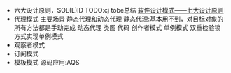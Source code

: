 - 六大设计原则，SOL(L)ID
  TODO:cj tobe总结
  [软件设计模式——七大设计原则](https://hjk.life/posts/design-patterns-principles/)
- 代理模式
  主要场景
  静态代理和动态代理
  静态代理:基本用不到，对目标对象的所有方法都是手动完成
  动态代理
  类图
  代码
  创作者模式
  单例模式
  双重检验锁方式实现单例模式
- 观察者模式
- 订阅模式
- 模板模式
  源码应用:AQS
